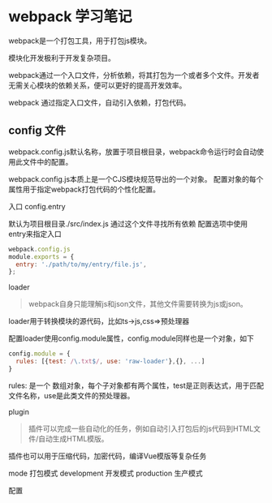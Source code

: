 # webpack 学习笔记

webpack是一个打包工具，用于打包js模块。

模块化开发极利于开发复杂项目。

webpack通过一个入口文件，分析依赖，将其打包为一个或者多个文件。开发者无需关心模块的依赖关系，便可以更好的提高开发效率。

webpack 通过指定入口文件，自动引入依赖，打包代码。

## config 文件
webpack.config.js默认名称，放置于项目根目录，webpack命令运行时会自动使用此文件中的配置。

webpack.config.js本质上是一个CJS模块规范导出的一个对象。
配置对象的每个属性用于指定webpack打包代码的个性化配置。

入口
config.entry

默认为项目根目录./src/index.js
通过这个文件寻找所有依赖
配置选项中使用entry来指定入口
``` js
webpack.config.js
module.exports = {
  entry: './path/to/my/entry/file.js',
};
```


loader
> webpack自身只能理解js和json文件，其他文件需要转换为js或json。

loader用于转换模块的源代码，比如ts->js,css=>预处理器

配置loader使用config.module属性，config.module同样也是一个对象，如下
```js
config.module = {
  rules: [{test: /\.txt$/, use: 'raw-loader'},{}, ...]
}
```
rules:
是一个 数组对象，每个子对象都有两个属性，test是正则表达式，用于匹配文件名称，use是此类文件的预处理器。


plugin
> 插件可以完成一些自动化的任务，例如自动引入打包后的js代码到HTML文件/自动生成HTML模版。

插件也可以用于压缩代码，加密代码，编译Vue模版等复杂任务

mode
打包模式
development 开发模式
production 生产模式

配置


